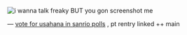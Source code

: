 ![i wanna talk freaky BUT you gon screenshot me](https://file.garden/ZfXeqKz0W2fVcDxK/ext/freaky)

— [vote for usahana in sanrio polls](https://ranking.sanrio.co.jp/en/characters/usahana/) , pt rentry linked ++ main
